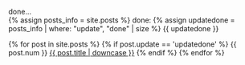 done...  
{% assign posts_info = site.posts %}
done: {% assign updatedone = posts_info | where: "update", "done" | size %} {{ updatedone }}

{% for post in site.posts %}
{% if post.update == 'updatedone' %}
{{ post.num }} <a href="{{ post.url }}">{{ post.title | downcase }}</a>
{% endif %}
{% endfor %}
